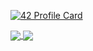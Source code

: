 
[![42 Profile Card](https://1337-readme.vercel.app/api/profile?cursus=42cursus&dark=true&login=zael-mab)](https://github.com/mohouyizme/1337-readme)

<a href="https://github.com/zael-mab?tab=repositories">
 <img align="center" src="https://github-readme-stats.vercel.app/api?username=zael-mab&line_height=40&show_icons=true&theme=dark">
</a>
<a href="https://github.com/zael-mab?tab=repositories">
  <img align="center" src="https://github-readme-stats.vercel.app/api/top-langs/?username=zael-mab&theme=dark"/>
</a>
